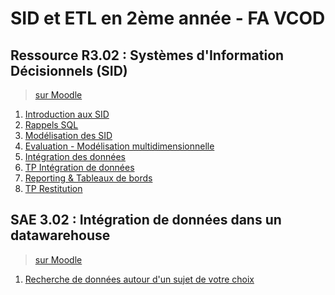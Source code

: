 # SID et ETL en 2ème année - FA VCOD

## Ressource R3.02 : Systèmes d'Information Décisionnels (SID)

> [sur Moodle](https://moodle.u-paris.fr/course/view.php?id=44038)

1. [Introduction aux SID](https://docs.google.com/presentation/d/e/2PACX-1vR829kNlv-n9c9yq_VGKzxa5t8RFDL_3JODxOaMjjOn_Tz5oCHRFV1wgTzLd1FH8CQeD-37fdMmXlBv/pub?start=false&loop=false&delayms=3000)
2. [Rappels SQL](seance2)
3. [Modélisation des SID](https://docs.google.com/presentation/d/e/2PACX-1vQ17imaWyGW2ala_e-F6maebia-i2LFRIiRnaGBp5zFUKSiU2qCL9UHhbd1yAcfVc0Dx4otDRWjUrm2/pub?start=false&loop=false&delayms=3000)
4. [Evaluation - Modélisation multidimensionnelle](https://moodle.u-paris.fr/mod/assign/view.php?id=588313)
5. [Intégration des données](https://docs.google.com/presentation/d/e/2PACX-1vSvjB8XvSb5UaHnQKjZO5fHsAYCiaPC6BTgRoSjSvR6MzFiXMNBRsiXSJAaO2HeVZOyPTa65eoHyMrg/pub?start=false&loop=false&delayms=3000)
6. [TP Intégration de données](seance6)
7. [Reporting & Tableaux de bords](https://docs.google.com/presentation/d/e/2PACX-1vTXlTT6OTubUDFxqIs-p6cQwfSjDfSekw5mfkeudQilQu7-RC4j4snZe1vUj2Rb1VY3kLztnyKHpTsY/pub?start=false&loop=false&delayms=3000)
8. [TP Restitution](seance8)

## SAE 3.02 : Intégration de données dans un datawarehouse

> [sur Moodle](https://moodle.u-paris.fr/course/view.php?id=43642)

1. [Recherche de données autour d'un sujet de votre choix](sae-livrable1)
